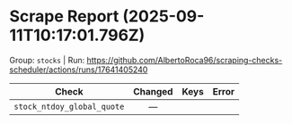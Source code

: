# Scrape Report (2025-09-11T10:17:01.796Z)

Group: `stocks`  |  Run: https://github.com/AlbertoRoca96/scraping-checks-scheduler/actions/runs/17641405240

| Check | Changed | Keys | Error |
|---|:---:|:--|:--|
| `stock_ntdoy_global_quote` | — |  |  |
